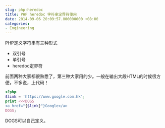 ```yaml
---
slug: php-heredoc
title: PHP heredoc 字符串定界符使用
date: 2014-09-06 20:09:57.000000000 +08:00
categories:
- Engineering
---
```

PHP定义字符串有三种形式
+ 双引号
+ 单引号
+ heredoc定界符

前面两种大家都很熟悉了，第三种大家用的少。一般在输出大段HTML的时候很方便，不多说，上代码！

```php
<?php
$link = 'https://www.google.com.hk';
print <<<DOGS 
<a href="{$link}"}Google</a>
DOGS;
```
DOGS可以自己定义。